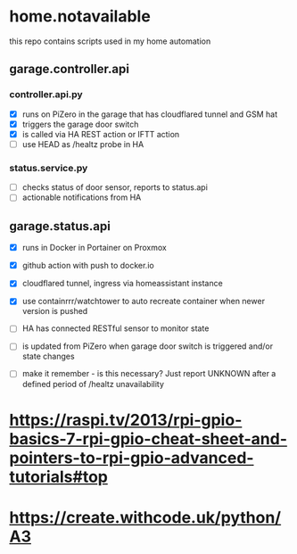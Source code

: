 # home.notavailable

this repo contains scripts used in my home automation

## garage.controller.api

### controller.api.py
- [x] runs on PiZero in the garage that has cloudflared tunnel and GSM hat
- [x] triggers the garage door switch
- [x] is called via HA REST action or IFTT action
- [ ] use HEAD as /healtz probe in HA

### status.service.py
- [ ] checks status of door sensor, reports to status.api
- [ ] actionable notifications from HA

## garage.status.api
- [x] runs in Docker in Portainer on Proxmox
- [x] github action with push to docker.io
- [x] cloudflared tunnel, ingress via homeassistant instance
- [x] use containrrr/watchtower to auto recreate container when newer version is pushed
- [ ] HA has connected RESTful sensor to monitor state
- [ ] is updated from PiZero when garage door switch is triggered and/or state changes
- [ ] make it remember - is this necessary? Just report UNKNOWN after a defined period of /healtz unavailability


# https://raspi.tv/2013/rpi-gpio-basics-7-rpi-gpio-cheat-sheet-and-pointers-to-rpi-gpio-advanced-tutorials#top
# https://create.withcode.uk/python/A3